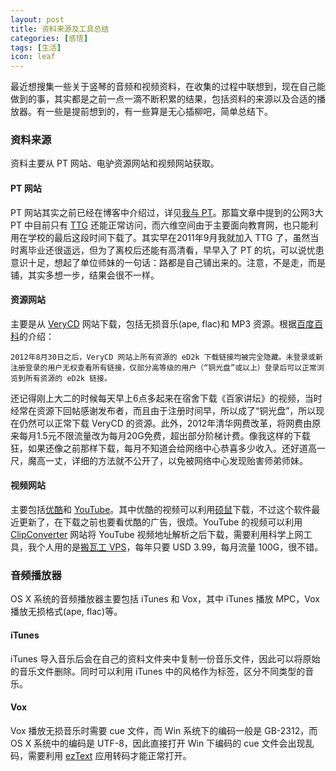 ```yaml
---
layout: post
title: 资料来源及工具总结
categories: [感悟]
tags: [生活]
icon: leaf
---
```

最近想搜集一些关于竖琴的音频和视频资料，在收集的过程中联想到，现在自己能做到的事，其实都是之前一点一滴不断积累的结果，包括资料的来源以及合适的播放器。有一些是提前想到的，有一些算是无心插柳吧，简单总结下。

### 资料来源
资料主要从 PT 网站、电驴资源网站和视频网站获取。
	
#### PT 网站
PT 网站其实之前已经在博客中介绍过，详见[我与 PT]({{site.url}}/2014/08/16/pt-share/)。那篇文章中提到的公网3大 PT 中目前只有 [TTG](https://totheglory.im) 还能正常访问，而六维空间由于主要面向教育网，也只能利用在学校的最后这段时间下载了。其实早在2011年9月我就加入 TTG 了，虽然当时离毕业还很遥远，但为了离校后还能有高清看，早早入了 PT 的坑，可以说忧患意识十足，想起了单位师妹的一句话：路都是自己铺出来的。注意，不是走，而是铺，其实多想一步，结果会很不一样。

#### 资源网站
主要是从 [VeryCD](www.verycd.com) 网站下载，包括无损音乐(ape, flac)和 MP3 资源。根据[百度百科](http://baike.baidu.com/link?url=IVVqysXpu0FmjYexEyggr8rTkCLeyVK6QVAeOdrNTsQW8O0THulvKrTB4dcH8bypIMWCw7txXVcQviA8pMDTjq#1)的介绍：

```
2012年8月30日之后，VeryCD 网站上所有资源的 eD2k 下载链接均被完全隐藏。未登录或新注册登录的用户无权查看所有链接，仅部分高等级的用户（“铜光盘”或以上）登录后可以正常浏览到所有资源的 eD2k 链接。
```

还记得刚上大二的时候每天早上6点多起来在宿舍下载《百家讲坛》的视频，当时经常在资源下回帖感谢发布者，而且由于注册时间早，所以成了“铜光盘”，所以现在仍然可以正常下载 VeryCD 的资源。此外，2012年清华网费改革，将网费由原来每月1.5元不限流量改为每月20G免费，超出部分阶梯计费。像我这样的下载狂，如果还像之前那样下载，每月不知道会给网络中心恭喜多少收入。还好道高一尺，魔高一丈，详细的方法就不公开了，以免被网络中心发现贻害师弟师妹。

#### 视频网站
主要包括[优酷](www.youku.com)和 [YouTube](www.youtube.com)。其中优酷的视频可以利用[硕鼠](http://www.flvcd.com/)下载，不过这个软件最近更新了，在下载之前也要看优酷的广告，很烦。YouTube 的视频可以利用 [ClipConverter](http://www.clipconverter.cc/) 网站将 YouTube 视频地址解析之后下载，需要利用科学上网工具，我个人用的是[搬瓦工 VPS](http://www.banwagong.me/)，每年只要 USD 3.99，每月流量 100G，很不错。

### 音频播放器

OS X 系统的音频播放器主要包括 iTunes 和 Vox，其中 iTunes 播放 MPC，Vox 播放无损格式(ape, flac)等。

#### iTunes
iTunes 导入音乐后会在自己的资料文件夹中复制一份音乐文件，因此可以将原始的音乐文件删除。同时可以利用 iTunes 中的风格作为标签，区分不同类型的音乐。

#### Vox
Vox 播放无损音乐时需要 cue 文件，而 Win 系统下的编码一般是 GB-2312，而 OS X 系统中的编码是 UTF-8，因此直接打开 Win 下编码的 cue 文件会出现乱码，需要利用 [ezText](https://itunes.apple.com/cn/app/eztext/id421342426?mt=12) 应用转码才能正常打开。
